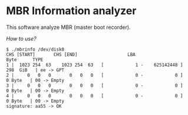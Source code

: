 MBR Information analyzer
============================

This software analyze MBR (master boot recorder).

*How to use?*

    $ ./mbrinfo /dev/disk0
    CHS [START]       CHS [END]                   LBA                  Byte      TYPE
    1 |  1023 254  63    1023 254  63   [            1 -    625142448 ]  298  GiB   | ee -> GPT 
    2 |     0   0   0       0   0   0   [            0 -            0 ]    0 Byte   | 00 -> Empty 
    3 |     0   0   0       0   0   0   [            0 -            0 ]    0 Byte   | 00 -> Empty 
    4 |     0   0   0       0   0   0   [            0 -            0 ]    0 Byte   | 00 -> Empty 
    signature: aa55 -> OK


